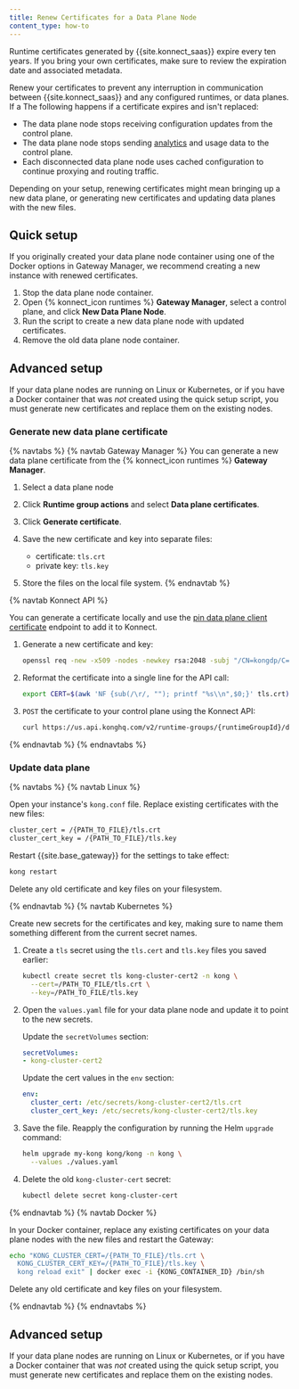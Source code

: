 ```yaml
---
title: Renew Certificates for a Data Plane Node
content_type: how-to
---
```


Runtime certificates generated by {{site.konnect_saas}} expire every ten
years. If you bring your own certificates, make sure to review the
expiration date and associated metadata.

Renew your certificates to prevent any interruption in communication between
{{site.konnect_saas}} and any configured runtimes, or data planes. If a
The following happens if a certificate expires and isn't replaced: 
* The data plane node stops receiving configuration updates from
the control plane.
* The data plane node stops sending [analytics](/konnect/analytics/) and usage data
to the control plane.
* Each disconnected data plane node uses cached configuration to continue
proxying and routing traffic.

Depending on your setup, renewing certificates might mean bringing up a new data
plane, or generating new certificates and updating data planes with the new
files.


## Quick setup

If you originally created your data plane node container using one of the
Docker options in Gateway Manager, we recommend creating a new instance with renewed
certificates.

1. Stop the data plane node container.
2. Open {% konnect_icon runtimes %} **Gateway Manager**, select a control plane,
 and click **New Data Plane Node**.
3. Run the script to create a new data plane node with
updated certificates.
4. Remove the old data plane node container.

## Advanced setup

If your data plane nodes are running on Linux or Kubernetes, or if you have a
Docker container that was _not_ created using the quick setup script, you must
generate new certificates and replace them on the existing nodes.


### Generate new data plane certificate

{% navtabs %}
{% navtab Gateway Manager %}
You can generate a new data plane certificate from the {% konnect_icon runtimes %} **Gateway Manager**.

1. Select a data plane node
1. Click **Runtime group actions** and select **Data plane certificates**. 
1. Click **Generate certificate**.

1. Save the new certificate and key into separate files:

    * certificate: `tls.crt`
    * private key: `tls.key`

1. Store the files on the local file system.
{% endnavtab %}

{% navtab Konnect API %}

You can generate a certificate locally and use the [pin data plane client certificate](https://developer.konghq.com/spec/3c38bff8-3b7b-4323-8e2e-690d35ef97e0/16adcd15-493a-49b2-ad53-8c73891e29bf#/DP%20Certificates/post-dp-client-certificates) endpoint to add it to Konnect.

1.  Generate a new certificate and key:

    ```bash
    openssl req -new -x509 -nodes -newkey rsa:2048 -subj "/CN=kongdp/C=US" -keyout ./tls.key -out ./tls.crt
    ```

1. Reformat the certificate into a single line for the API call:

    ```bash
    export CERT=$(awk 'NF {sub(/\r/, ""); printf "%s\\n",$0;}' tls.crt)
    ```

1. `POST` the certificate to your control plane using the Konnect API:

    ```bash
    curl https://us.api.konghq.com/v2/runtime-groups/{runtimeGroupId}/dp-client-certificates --json '{"cert":"'$CERT'"}'
    ```
{% endnavtab %}
{% endnavtabs %}

### Update data plane

{% navtabs %}
{% navtab Linux %}

Open your instance's `kong.conf` file. Replace existing certificates with
the new files:

```sh
cluster_cert = /{PATH_TO_FILE}/tls.crt
cluster_cert_key = /{PATH_TO_FILE}/tls.key
```

Restart {{site.base_gateway}} for the settings to take effect:

```sh
kong restart
```

Delete any old certificate and key files on your filesystem.

{% endnavtab %}
{% navtab Kubernetes %}

Create new secrets for the certificates and key, making sure to name them
something different from the current secret names.

1. Create a `tls` secret using the `tls.cert` and `tls.key` files
you saved earlier:

    ```sh
    kubectl create secret tls kong-cluster-cert2 -n kong \
      --cert=/PATH_TO_FILE/tls.crt \
      --key=/PATH_TO_FILE/tls.key
    ```

1. Open the `values.yaml` file for your data plane node and update it to point
to the new secrets.

    Update the `secretVolumes` section:

    ```yaml
    secretVolumes:
    - kong-cluster-cert2
    ```

    Update the cert values in the `env` section:
    ```yaml
    env:
      cluster_cert: /etc/secrets/kong-cluster-cert2/tls.crt
      cluster_cert_key: /etc/secrets/kong-cluster-cert2/tls.key
    ```

1. Save the file. Reapply the configuration by running the Helm `upgrade`
command:

    ```bash
    helm upgrade my-kong kong/kong -n kong \
      --values ./values.yaml
    ```

1. Delete the old `kong-cluster-cert` secret:

    ```sh
    kubectl delete secret kong-cluster-cert
    ```

{% endnavtab %}
{% navtab Docker %}

In your Docker container, replace any existing certificates on your data plane nodes
with the new files and restart the Gateway:

```sh
echo "KONG_CLUSTER_CERT=/{PATH_TO_FILE}/tls.crt \
  KONG_CLUSTER_CERT_KEY=/{PATH_TO_FILE}/tls.key \
  kong reload exit" | docker exec -i {KONG_CONTAINER_ID} /bin/sh
```

Delete any old certificate and key files on your filesystem.

{% endnavtab %}
{% endnavtabs %}

## Advanced setup

If your data plane nodes are running on Linux or Kubernetes, or if you have a
Docker container that was _not_ created using the quick setup script, you must
generate new certificates and replace them on the existing nodes.